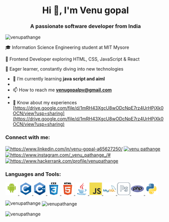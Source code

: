 <h1 align="center">Hi 👋, I'm Venu gopal</h1>
<h3 align="center">A passionate software developer from India</h3>

<p align="left"> <img src="https://komarev.com/ghpvc/?username=venupathange&label=Profile%20views&color=0e75b6&style=flat" alt="venupathange" /> </p>

🎓 Information Science Engineering student at MIT Mysore

🌟 Frontend Developer exploring HTML, CSS, JavaScript & React

🚀 Eager learner, constantly diving into new technologies

- 🌱 I’m currently learning **java script and aiml**
- 
- 📫 How to reach me **venugopalpv@gmail.com**
- 
- 📄 Know about my experiences [https://drive.google.com/file/d/1mRH43XgcU8wODcNpE7rz4UrHPjXk0OCN/view?usp=sharing](https://drive.google.com/file/d/1mRH43XgcU8wODcNpE7rz4UrHPjXk0OCN/view?usp=sharing)

<h3 align="left">Connect with me:</h3>
<p align="left">
<a href="https://linkedin.com/in/https://www.linkedin.com/in/venu-gopal-a65627250/" target="blank"><img align="center" src="https://raw.githubusercontent.com/rahuldkjain/github-profile-readme-generator/master/src/images/icons/Social/linked-in-alt.svg" alt="https://www.linkedin.com/in/venu-gopal-a65627250/" height="30" width="40" /></a>
<a href="https://fb.com/venu pathange" target="blank"><img align="center" src="https://raw.githubusercontent.com/rahuldkjain/github-profile-readme-generator/master/src/images/icons/Social/facebook.svg" alt="venu pathange" height="30" width="40" /></a>
<a href="https://instagram.com/https://www.instagram.com/_venu_pathange_/#" target="blank"><img align="center" src="https://raw.githubusercontent.com/rahuldkjain/github-profile-readme-generator/master/src/images/icons/Social/instagram.svg" alt="https://www.instagram.com/_venu_pathange_/#" height="30" width="40" /></a>
<a href="https://www.hackerrank.com/https://www.hackerrank.com/profile/venupathange" target="blank"><img align="center" src="https://raw.githubusercontent.com/rahuldkjain/github-profile-readme-generator/master/src/images/icons/Social/hackerrank.svg" alt="https://www.hackerrank.com/profile/venupathange" height="30" width="40" /></a>
</p>

<h3 align="left">Languages and Tools:</h3>
<p align="left"> <a href="https://developer.android.com" target="_blank" rel="noreferrer"> <img src="https://raw.githubusercontent.com/devicons/devicon/master/icons/android/android-original-wordmark.svg" alt="android" width="40" height="40"/> </a> <a href="https://www.cprogramming.com/" target="_blank" rel="noreferrer"> <img src="https://raw.githubusercontent.com/devicons/devicon/master/icons/c/c-original.svg" alt="c" width="40" height="40"/> </a> <a href="https://www.w3schools.com/cpp/" target="_blank" rel="noreferrer"> <img src="https://raw.githubusercontent.com/devicons/devicon/master/icons/cplusplus/cplusplus-original.svg" alt="cplusplus" width="40" height="40"/> </a> <a href="https://www.w3schools.com/css/" target="_blank" rel="noreferrer"> <img src="https://raw.githubusercontent.com/devicons/devicon/master/icons/css3/css3-original-wordmark.svg" alt="css3" width="40" height="40"/> </a> <a href="https://www.w3.org/html/" target="_blank" rel="noreferrer"> <img src="https://raw.githubusercontent.com/devicons/devicon/master/icons/html5/html5-original-wordmark.svg" alt="html5" width="40" height="40"/> </a> <a href="https://www.java.com" target="_blank" rel="noreferrer"> <img src="https://raw.githubusercontent.com/devicons/devicon/master/icons/java/java-original.svg" alt="java" width="40" height="40"/> </a> <a href="https://developer.mozilla.org/en-US/docs/Web/JavaScript" target="_blank" rel="noreferrer"> <img src="https://raw.githubusercontent.com/devicons/devicon/master/icons/javascript/javascript-original.svg" alt="javascript" width="40" height="40"/> </a> <a href="https://www.mysql.com/" target="_blank" rel="noreferrer"> <img src="https://raw.githubusercontent.com/devicons/devicon/master/icons/mysql/mysql-original-wordmark.svg" alt="mysql" width="40" height="40"/> </a> <a href="https://www.photoshop.com/en" target="_blank" rel="noreferrer"> <img src="https://raw.githubusercontent.com/devicons/devicon/master/icons/photoshop/photoshop-line.svg" alt="photoshop" width="40" height="40"/> </a> <a href="https://www.php.net" target="_blank" rel="noreferrer"> <img src="https://raw.githubusercontent.com/devicons/devicon/master/icons/php/php-original.svg" alt="php" width="40" height="40"/> </a> <a href="https://www.python.org" target="_blank" rel="noreferrer"> <img src="https://raw.githubusercontent.com/devicons/devicon/master/icons/python/python-original.svg" alt="python" width="40" height="40"/> </a> </p>

<p><img align="left" src="https://github-readme-stats.vercel.app/api/top-langs?username=venupathange&show_icons=true&locale=en&layout=compact" alt="venupathange" /></p>

<p>&nbsp;<img align="center" src="https://github-readme-stats.vercel.app/api?username=venupathange&show_icons=true&locale=en" alt="venupathange" /></p>

<p><img align="center" src="https://github-readme-streak-stats.herokuapp.com/?user=venupathange&" alt="venupathange" /></p>
